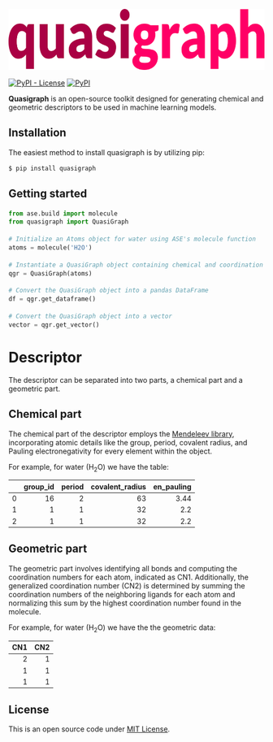 <p align="center">
<img src="https://raw.githubusercontent.com/leseixas/quasigraph/master/resources/logo.png" style="height: 120px"></p>

[![PyPI - License](https://img.shields.io/pypi/l/quasigraph?color=green&style=for-the-badge)](LICENSE.txt)    [![PyPI](https://img.shields.io/pypi/v/quasigraph?color=red&label=version&style=for-the-badge)](https://pypi.org/project/quasigraph/) 

**Quasigraph** is an open-source toolkit designed for generating chemical and geometric descriptors to be used in machine learning models.

## Installation

The easiest method to install quasigraph is by utilizing pip:
```bash
$ pip install quasigraph
```

## Getting started

```python
from ase.build import molecule
from quasigraph import QuasiGraph

# Initialize an Atoms object for water using ASE's molecule function
atoms = molecule('H2O')

# Instantiate a QuasiGraph object containing chemical and coordination numbers
qgr = QuasiGraph(atoms)

# Convert the QuasiGraph object into a pandas DataFrame
df = qgr.get_dataframe()

# Convert the QuasiGraph object into a vector
vector = qgr.get_vector()

```

# Descriptor

The descriptor can be separated into two parts, a chemical part and a geometric part.

## Chemical part

The chemical part of the descriptor employs the [Mendeleev library](https://github.com/lmmentel/mendeleev), incorporating atomic details like the group, period, covalent radius, and Pauling electronegativity for every element within the object.

For example, for water (H<sub>2</sub>O) we have the table:

|    |   group_id |   period |   covalent_radius |   en_pauling |
|---:|-----------:|---------:|------------------:|-------------:|
|  0 |         16 |        2 |                63 |         3.44 |
|  1 |          1 |        1 |                32 |         2.2  |
|  2 |          1 |        1 |                32 |         2.2  |

## Geometric part

The geometric part involves identifying all bonds and computing the coordination numbers for each atom, indicated as CN1. Additionally, the generalized coordination number (CN2) is determined by summing the coordination numbers of the neighboring ligands for each atom and normalizing this sum by the highest coordination number found in the molecule.

For example, for water (H<sub>2</sub>O) we have the the geometric data:

|   CN1 |   CN2 |
|------:|------:|
|     2 |     1 |
|     1 |     1 |
|     1 |     1 |

## License

This is an open source code under [MIT License](LICENSE.txt).

